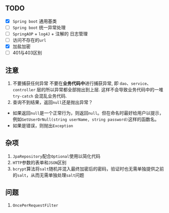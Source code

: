 ## TODO
 - [x] `Spring boot` 通用基类
 - [ ] `Spring boot` 统一异常处理 
 - [ ] `SpringAOP` + `log4J` + 注解的 日志管理
 - [ ] 访问不存在的`url`
 - [x] 加盐加密
 - [ ] 401与403区别
## 注意
1. 不要捕获任何异常
不要在**业务代码中**进行捕获异常, 即 `dao`、`service`、`controller` 层的所以异常都全部抛出到上层. 这样不会导致业务代码中的一堆  `try-catch`  会混乱业务代码.
2.  查询不到结果，返回`null`还是抛出异常？
- 如果返回`null`是一个正常行为，则返回`null`。但在命名时最好给用户以提示，例如`GetUserOrNull(string userName, string password)`这样的函数名。
- 如果是错误，则抛出`Exception`


## 杂项
1. `JpaRepository`配合`Optional`使用以简化代码
2. `HTTP`参数的表单和`JSON`区别
3. `bcrypt`算法将`salt`随机并混入最终加密后的密码，验证时也无需单独提供之前的`salt`，从而无需单独处理`salt`问题

## 问题
1. `OncePerRequestFilter`
<!--stackedit_data:
eyJoaXN0b3J5IjpbLTE2Mjk3MjI3NjgsMjA0NDU5MTgwNiwtMT
IyNDIyMDYxNiwtMTM1MjIwNzQ3OCwtMTU5NDI0OTA4MSwtNjYx
MDEzNzg5LDc0NzMwNjI4OSwzMzM5Njc4Nyw4NDI5ODU5MjQsMT
c4OTYzMjc2MCwxMTQ5MDMyOTgyXX0=
-->